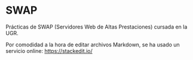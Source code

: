 # SWAP

Prácticas de SWAP (Servidores Web de Altas Prestaciones) cursada en la UGR.

Por comodidad a la hora de editar archivos Markdown, se ha usado un servicio online: https://stackedit.io/
